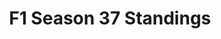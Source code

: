 ---
layout: seasons_fetch
slug: s37
title: F1 Season 37 Standings
description: F1 Season 37 Standings
permalink: '/:categories/standings'
category: f1
menu_title: F1 Standings
menu_icon: /assets/site-img/f1-48x48.png
menu_hide: false
---